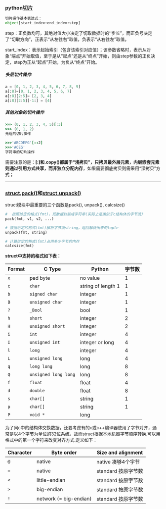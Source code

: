 

### python[切片](https://www.jianshu.com/p/15715d6f4dad)

```python
切片操作基本表达式：
object[start_index:end_index:step]
```

step：正负数均可，其绝对值大小决定了切取数据时的‘‘步长”，而正负号决定了“切取方向”，正表示“从左往右”取值，负表示“从右往左”取值。

start_index：表示起始索引（包含该索引对应值）；该参数省略时，表示从对象“端点”开始取值，至于是从“起点”还是从“终点”开始，则由step参数的正负决定，step为正从“起点”开始，为负从“终点”开始。

##### 多层切片操作

```python
a = [0, 1, 2, 3, 4, 5, 6, 7, 8, 9]
a[:8]=[0, 1, 2, 3, 4, 5, 6, 7]
a[:8][2:5]= [2, 3, 4]
a[:8][2:5][-1:] = [4]

```

##### 其他对象的切片操作

```ruby
>>> (0, 1, 2, 3, 4, 5)[:3]
>>> (0, 1, 2)
元组的切片操作

>>>'ABCDEFG'[::2]
>>>'ACEG'
字符串的切片操作

```

需要注意的是：**[:]和.copy()都属于“浅拷贝”，只拷贝最外层元素，内层嵌套元素则通过引用方式共享，而非独立分配内存**，如果需要彻底拷贝则需采用“深拷贝”方式；







---

### [struct.pack()](https://www.cnblogs.com/gala/archive/2011/09/22/2184801.html)和[struct.unpack()](https://blog.csdn.net/weiwangchao_/article/details/80395941)

struct模块中最重要的三个函数是pack(), unpack(), calcsize()

```python
#  按照给定的格式(fmt)，把数据封装成字符串(实际上是类似于c结构体的字节流)
pack(fmt, v1, v2, ...) 

# 按照给定的格式(fmt)解析字节流string，返回解析出来的tuple
unpack(fmt, string)       

# 计算给定的格式(fmt)占用多少字节的内存
calcsize(fmt)
```

**struct中支持的格式如下表：**

| Format | C Type               | Python             | 字节数 |
| ------ | -------------------- | ------------------ | ------ |
| `x`    | pad byte             | no value           | 1      |
| `c`    | `char`               | string of length 1 | 1      |
| `b`    | `signed char`        | integer            | 1      |
| `B`    | `unsigned char`      | integer            | 1      |
| `?`    | `_Bool`              | bool               | 1      |
| `h`    | `short`              | integer            | 2      |
| `H`    | `unsigned short`     | integer            | 2      |
| `i`    | `int`                | integer            | 4      |
| `I`    | `unsigned int`       | integer or long    | 4      |
| `l`    | `long`               | integer            | 4      |
| `L`    | `unsigned long`      | long               | 4      |
| `q`    | `long long`          | long               | 8      |
| `Q`    | `unsigned long long` | long               | 8      |
| `f`    | `float`              | float              | 4      |
| `d`    | `double`             | float              | 8      |
| `s`    | `char[]`             | string             | 1      |
| `p`    | `char[]`             | string             | 1      |
| `P`    | `void *`             | long               |        |



为了同c中的结构体交换数据，还要考虑有的c或c++编译器使用了字节对齐，通常是以4个字节为单位的32位系统，故而struct根据本地机器字节顺序转换.可以用格式中的第一个字符来改变对齐方式.定义如下：

| Character | Byte order             | Size and alignment      |
| --------- | ---------------------- | ----------------------- |
| `@`       | native                 | native      凑够4个字节 |
| `=`       | native                 | standard    按原字节数  |
| `<`       | little-endian          | standard    按原字节数  |
| `>`       | big-endian             | standard    按原字节数  |
| `!`       | network (= big-endian) | standard    按原字节数  |



